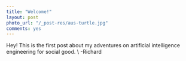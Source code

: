 ```yaml
---
title: "Welcome!"
layout: post
photo_url: "/_post-res/aus-turtle.jpg"
comments: yes
---
```


Hey! This is the first post about my adventures on artificial intelligence engineering for social good. 
\\
-Richard
